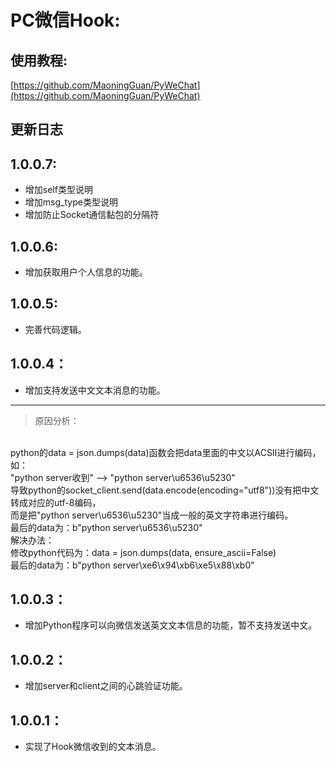 # PC微信Hook:
## 使用教程:
[https://github.com/MaoningGuan/PyWeChat](https://github.com/MaoningGuan/PyWeChat)
## 更新日志
## 1.0.0.7:
* 增加self类型说明
* 增加msg_type类型说明
* 增加防止Socket通信黏包的分隔符
## 1.0.0.6:
* 增加获取用户个人信息的功能。
## 1.0.0.5:
* 完善代码逻辑。
## 1.0.0.4：
* 增加支持发送中文文本消息的功能。
***
> 原因分析：
<br/>
python的data = json.dumps(data)函数会把data里面的中文以ACSII进行编码，如：
<br/>
"python server收到" --> "python server\u6536\u5230"
<br/>
导致python的socket_client.send(data.encode(encoding="utf8"))没有把中文转成对应的utf-8编码，
<br/>
而是把"python server\u6536\u5230"当成一般的英文字符串进行编码。
<br/>
最后的data为：b"python server\u6536\u5230"
<br/>
解决办法：
<br/>
修改python代码为：data = json.dumps(data, ensure_ascii=False)
<br/>
最后的data为：b"python server\xe6\x94\xb6\xe5\x88\xb0"

## 1.0.0.3：
* 增加Python程序可以向微信发送英文文本信息的功能，暂不支持发送中文。
## 1.0.0.2：
* 增加server和client之间的心跳验证功能。
## 1.0.0.1：
* 实现了Hook微信收到的文本消息。
